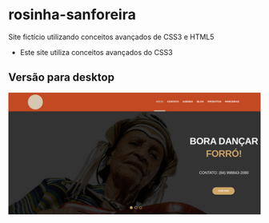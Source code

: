 # rosinha-sanforeira
Site fictício utilizando conceitos avançados de CSS3 e HTML5

* Este site utiliza conceitos avançados do CSS3

## Versão para desktop

![Imagem Padrão](assets/images/img1.png)